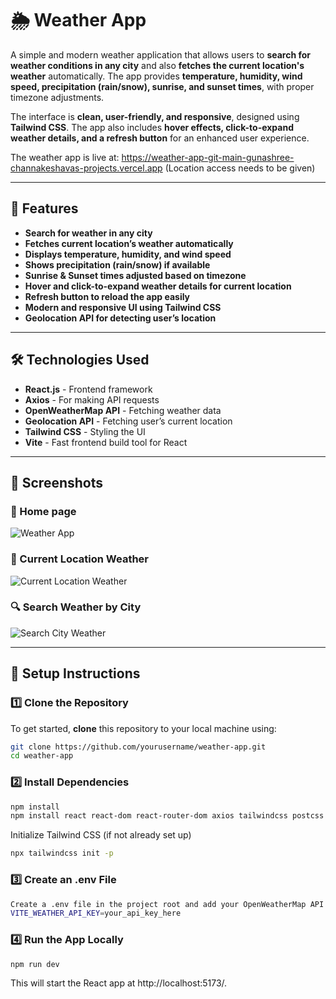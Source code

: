 # 🌦 Weather App

A simple and modern weather application that allows users to **search for weather conditions in any city** and also **fetches the current location's weather** automatically. The app provides **temperature, humidity, wind speed, precipitation (rain/snow), sunrise, and sunset times**, with proper timezone adjustments.  

The interface is **clean, user-friendly, and responsive**, designed using **Tailwind CSS**. The app also includes **hover effects, click-to-expand weather details, and a refresh button** for an enhanced user experience.  

The weather app is live at: https://weather-app-git-main-gunashree-channakeshavas-projects.vercel.app
(Location access needs to be given)


---

## 🚀 Features

- **Search for weather in any city**  
- **Fetches current location’s weather automatically**  
- **Displays temperature, humidity, and wind speed**  
- **Shows precipitation (rain/snow) if available**  
- **Sunrise & Sunset times adjusted based on timezone**  
- **Hover and click-to-expand weather details for current location**  
- **Refresh button to reload the app easily**  
- **Modern and responsive UI using Tailwind CSS**  
- **Geolocation API for detecting user’s location**  

---

## 🛠️ Technologies Used

- **React.js** - Frontend framework  
- **Axios** - For making API requests  
- **OpenWeatherMap API** - Fetching weather data  
- **Geolocation API** - Fetching user’s current location  
- **Tailwind CSS** - Styling the UI  
- **Vite** - Fast frontend build tool for React  

---

## 📸 Screenshots

### 🌅 Home page
![Weather App](p2.png)

### 📍 Current Location Weather
![Current Location Weather](p3.png)

### 🔍 Search Weather by City
![Search City Weather](p4.png)


---

## 🔧 Setup Instructions

### 1️⃣ Clone the Repository

To get started, **clone** this repository to your local machine using:

```sh
git clone https://github.com/yourusername/weather-app.git
cd weather-app
```

### 2️⃣ Install Dependencies
```sh
npm install
npm install react react-dom react-router-dom axios tailwindcss postcss autoprefixer
```
Initialize Tailwind CSS (if not already set up)
```sh
npx tailwindcss init -p
```

### 3️⃣ Create an .env File
```sh
Create a .env file in the project root and add your OpenWeatherMap API key:
VITE_WEATHER_API_KEY=your_api_key_here
```

### 4️⃣ Run the App Locally
```sh
npm run dev
```
This will start the React app at http://localhost:5173/.
